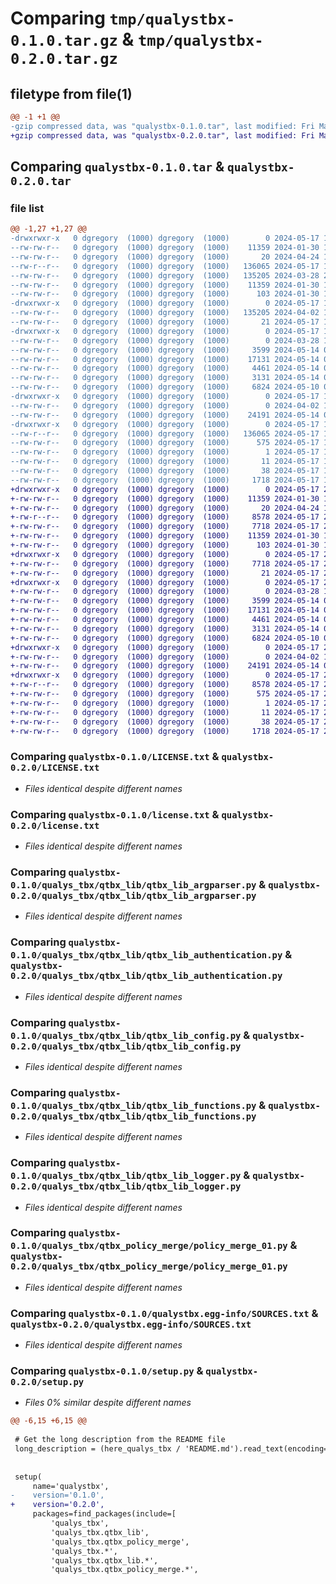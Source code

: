 # Comparing `tmp/qualystbx-0.1.0.tar.gz` & `tmp/qualystbx-0.2.0.tar.gz`

## filetype from file(1)

```diff
@@ -1 +1 @@
-gzip compressed data, was "qualystbx-0.1.0.tar", last modified: Fri May 17 12:49:33 2024, max compression
+gzip compressed data, was "qualystbx-0.2.0.tar", last modified: Fri May 17 20:48:49 2024, max compression
```

## Comparing `qualystbx-0.1.0.tar` & `qualystbx-0.2.0.tar`

### file list

```diff
@@ -1,27 +1,27 @@
-drwxrwxr-x   0 dgregory  (1000) dgregory  (1000)        0 2024-05-17 12:49:33.333803 qualystbx-0.1.0/
--rw-rw-r--   0 dgregory  (1000) dgregory  (1000)    11359 2024-01-30 19:38:49.000000 qualystbx-0.1.0/LICENSE.txt
--rw-rw-r--   0 dgregory  (1000) dgregory  (1000)       20 2024-04-24 16:23:40.000000 qualystbx-0.1.0/MANIFEST.in
--rw-r--r--   0 dgregory  (1000) dgregory  (1000)   136065 2024-05-17 12:49:33.333803 qualystbx-0.1.0/PKG-INFO
--rw-rw-r--   0 dgregory  (1000) dgregory  (1000)   135205 2024-03-28 22:55:06.000000 qualystbx-0.1.0/README.md
--rw-rw-r--   0 dgregory  (1000) dgregory  (1000)    11359 2024-01-30 19:38:49.000000 qualystbx-0.1.0/license.txt
--rw-rw-r--   0 dgregory  (1000) dgregory  (1000)      103 2024-01-30 19:38:49.000000 qualystbx-0.1.0/pyproject.toml
-drwxrwxr-x   0 dgregory  (1000) dgregory  (1000)        0 2024-05-17 12:49:33.329803 qualystbx-0.1.0/qualys_tbx/
--rw-rw-r--   0 dgregory  (1000) dgregory  (1000)   135205 2024-04-02 10:27:32.000000 qualystbx-0.1.0/qualys_tbx/README.md
--rw-rw-r--   0 dgregory  (1000) dgregory  (1000)       21 2024-05-17 12:47:57.000000 qualystbx-0.1.0/qualys_tbx/__init__.py
-drwxrwxr-x   0 dgregory  (1000) dgregory  (1000)        0 2024-05-17 12:49:33.329803 qualystbx-0.1.0/qualys_tbx/qtbx_lib/
--rw-rw-r--   0 dgregory  (1000) dgregory  (1000)        0 2024-03-28 10:53:29.000000 qualystbx-0.1.0/qualys_tbx/qtbx_lib/__init__.py
--rw-rw-r--   0 dgregory  (1000) dgregory  (1000)     3599 2024-05-14 05:39:58.000000 qualystbx-0.1.0/qualys_tbx/qtbx_lib/qtbx_lib_argparser.py
--rw-rw-r--   0 dgregory  (1000) dgregory  (1000)    17131 2024-05-14 04:00:20.000000 qualystbx-0.1.0/qualys_tbx/qtbx_lib/qtbx_lib_authentication.py
--rw-rw-r--   0 dgregory  (1000) dgregory  (1000)     4461 2024-05-14 05:04:13.000000 qualystbx-0.1.0/qualys_tbx/qtbx_lib/qtbx_lib_config.py
--rw-rw-r--   0 dgregory  (1000) dgregory  (1000)     3131 2024-05-14 03:56:41.000000 qualystbx-0.1.0/qualys_tbx/qtbx_lib/qtbx_lib_functions.py
--rw-rw-r--   0 dgregory  (1000) dgregory  (1000)     6824 2024-05-10 03:04:01.000000 qualystbx-0.1.0/qualys_tbx/qtbx_lib/qtbx_lib_logger.py
-drwxrwxr-x   0 dgregory  (1000) dgregory  (1000)        0 2024-05-17 12:49:33.329803 qualystbx-0.1.0/qualys_tbx/qtbx_policy_merge/
--rw-rw-r--   0 dgregory  (1000) dgregory  (1000)        0 2024-04-02 10:51:14.000000 qualystbx-0.1.0/qualys_tbx/qtbx_policy_merge/__init__.py
--rw-rw-r--   0 dgregory  (1000) dgregory  (1000)    24191 2024-05-14 05:59:14.000000 qualystbx-0.1.0/qualys_tbx/qtbx_policy_merge/policy_merge_01.py
-drwxrwxr-x   0 dgregory  (1000) dgregory  (1000)        0 2024-05-17 12:49:33.329803 qualystbx-0.1.0/qualystbx.egg-info/
--rw-r--r--   0 dgregory  (1000) dgregory  (1000)   136065 2024-05-17 12:49:33.000000 qualystbx-0.1.0/qualystbx.egg-info/PKG-INFO
--rw-rw-r--   0 dgregory  (1000) dgregory  (1000)      575 2024-05-17 12:49:33.000000 qualystbx-0.1.0/qualystbx.egg-info/SOURCES.txt
--rw-rw-r--   0 dgregory  (1000) dgregory  (1000)        1 2024-05-17 12:49:33.000000 qualystbx-0.1.0/qualystbx.egg-info/dependency_links.txt
--rw-rw-r--   0 dgregory  (1000) dgregory  (1000)       11 2024-05-17 12:49:33.000000 qualystbx-0.1.0/qualystbx.egg-info/top_level.txt
--rw-rw-r--   0 dgregory  (1000) dgregory  (1000)       38 2024-05-17 12:49:33.333803 qualystbx-0.1.0/setup.cfg
--rw-rw-r--   0 dgregory  (1000) dgregory  (1000)     1718 2024-05-17 12:47:57.000000 qualystbx-0.1.0/setup.py
+drwxrwxr-x   0 dgregory  (1000) dgregory  (1000)        0 2024-05-17 20:48:49.138656 qualystbx-0.2.0/
+-rw-rw-r--   0 dgregory  (1000) dgregory  (1000)    11359 2024-01-30 19:38:49.000000 qualystbx-0.2.0/LICENSE.txt
+-rw-rw-r--   0 dgregory  (1000) dgregory  (1000)       20 2024-04-24 16:23:40.000000 qualystbx-0.2.0/MANIFEST.in
+-rw-r--r--   0 dgregory  (1000) dgregory  (1000)     8578 2024-05-17 20:48:49.138656 qualystbx-0.2.0/PKG-INFO
+-rw-rw-r--   0 dgregory  (1000) dgregory  (1000)     7718 2024-05-17 20:45:34.000000 qualystbx-0.2.0/README.md
+-rw-rw-r--   0 dgregory  (1000) dgregory  (1000)    11359 2024-01-30 19:38:49.000000 qualystbx-0.2.0/license.txt
+-rw-rw-r--   0 dgregory  (1000) dgregory  (1000)      103 2024-01-30 19:38:49.000000 qualystbx-0.2.0/pyproject.toml
+drwxrwxr-x   0 dgregory  (1000) dgregory  (1000)        0 2024-05-17 20:48:49.134656 qualystbx-0.2.0/qualys_tbx/
+-rw-rw-r--   0 dgregory  (1000) dgregory  (1000)     7718 2024-05-17 20:45:34.000000 qualystbx-0.2.0/qualys_tbx/README.md
+-rw-rw-r--   0 dgregory  (1000) dgregory  (1000)       21 2024-05-17 20:48:26.000000 qualystbx-0.2.0/qualys_tbx/__init__.py
+drwxrwxr-x   0 dgregory  (1000) dgregory  (1000)        0 2024-05-17 20:48:49.134656 qualystbx-0.2.0/qualys_tbx/qtbx_lib/
+-rw-rw-r--   0 dgregory  (1000) dgregory  (1000)        0 2024-03-28 10:53:29.000000 qualystbx-0.2.0/qualys_tbx/qtbx_lib/__init__.py
+-rw-rw-r--   0 dgregory  (1000) dgregory  (1000)     3599 2024-05-14 05:39:58.000000 qualystbx-0.2.0/qualys_tbx/qtbx_lib/qtbx_lib_argparser.py
+-rw-rw-r--   0 dgregory  (1000) dgregory  (1000)    17131 2024-05-14 04:00:20.000000 qualystbx-0.2.0/qualys_tbx/qtbx_lib/qtbx_lib_authentication.py
+-rw-rw-r--   0 dgregory  (1000) dgregory  (1000)     4461 2024-05-14 05:04:13.000000 qualystbx-0.2.0/qualys_tbx/qtbx_lib/qtbx_lib_config.py
+-rw-rw-r--   0 dgregory  (1000) dgregory  (1000)     3131 2024-05-14 03:56:41.000000 qualystbx-0.2.0/qualys_tbx/qtbx_lib/qtbx_lib_functions.py
+-rw-rw-r--   0 dgregory  (1000) dgregory  (1000)     6824 2024-05-10 03:04:01.000000 qualystbx-0.2.0/qualys_tbx/qtbx_lib/qtbx_lib_logger.py
+drwxrwxr-x   0 dgregory  (1000) dgregory  (1000)        0 2024-05-17 20:48:49.134656 qualystbx-0.2.0/qualys_tbx/qtbx_policy_merge/
+-rw-rw-r--   0 dgregory  (1000) dgregory  (1000)        0 2024-04-02 10:51:14.000000 qualystbx-0.2.0/qualys_tbx/qtbx_policy_merge/__init__.py
+-rw-rw-r--   0 dgregory  (1000) dgregory  (1000)    24191 2024-05-14 05:59:14.000000 qualystbx-0.2.0/qualys_tbx/qtbx_policy_merge/policy_merge_01.py
+drwxrwxr-x   0 dgregory  (1000) dgregory  (1000)        0 2024-05-17 20:48:49.134656 qualystbx-0.2.0/qualystbx.egg-info/
+-rw-r--r--   0 dgregory  (1000) dgregory  (1000)     8578 2024-05-17 20:48:49.000000 qualystbx-0.2.0/qualystbx.egg-info/PKG-INFO
+-rw-rw-r--   0 dgregory  (1000) dgregory  (1000)      575 2024-05-17 20:48:49.000000 qualystbx-0.2.0/qualystbx.egg-info/SOURCES.txt
+-rw-rw-r--   0 dgregory  (1000) dgregory  (1000)        1 2024-05-17 20:48:49.000000 qualystbx-0.2.0/qualystbx.egg-info/dependency_links.txt
+-rw-rw-r--   0 dgregory  (1000) dgregory  (1000)       11 2024-05-17 20:48:49.000000 qualystbx-0.2.0/qualystbx.egg-info/top_level.txt
+-rw-rw-r--   0 dgregory  (1000) dgregory  (1000)       38 2024-05-17 20:48:49.138656 qualystbx-0.2.0/setup.cfg
+-rw-rw-r--   0 dgregory  (1000) dgregory  (1000)     1718 2024-05-17 20:48:26.000000 qualystbx-0.2.0/setup.py
```

### Comparing `qualystbx-0.1.0/LICENSE.txt` & `qualystbx-0.2.0/LICENSE.txt`

 * *Files identical despite different names*

### Comparing `qualystbx-0.1.0/license.txt` & `qualystbx-0.2.0/license.txt`

 * *Files identical despite different names*

### Comparing `qualystbx-0.1.0/qualys_tbx/qtbx_lib/qtbx_lib_argparser.py` & `qualystbx-0.2.0/qualys_tbx/qtbx_lib/qtbx_lib_argparser.py`

 * *Files identical despite different names*

### Comparing `qualystbx-0.1.0/qualys_tbx/qtbx_lib/qtbx_lib_authentication.py` & `qualystbx-0.2.0/qualys_tbx/qtbx_lib/qtbx_lib_authentication.py`

 * *Files identical despite different names*

### Comparing `qualystbx-0.1.0/qualys_tbx/qtbx_lib/qtbx_lib_config.py` & `qualystbx-0.2.0/qualys_tbx/qtbx_lib/qtbx_lib_config.py`

 * *Files identical despite different names*

### Comparing `qualystbx-0.1.0/qualys_tbx/qtbx_lib/qtbx_lib_functions.py` & `qualystbx-0.2.0/qualys_tbx/qtbx_lib/qtbx_lib_functions.py`

 * *Files identical despite different names*

### Comparing `qualystbx-0.1.0/qualys_tbx/qtbx_lib/qtbx_lib_logger.py` & `qualystbx-0.2.0/qualys_tbx/qtbx_lib/qtbx_lib_logger.py`

 * *Files identical despite different names*

### Comparing `qualystbx-0.1.0/qualys_tbx/qtbx_policy_merge/policy_merge_01.py` & `qualystbx-0.2.0/qualys_tbx/qtbx_policy_merge/policy_merge_01.py`

 * *Files identical despite different names*

### Comparing `qualystbx-0.1.0/qualystbx.egg-info/SOURCES.txt` & `qualystbx-0.2.0/qualystbx.egg-info/SOURCES.txt`

 * *Files identical despite different names*

### Comparing `qualystbx-0.1.0/setup.py` & `qualystbx-0.2.0/setup.py`

 * *Files 0% similar despite different names*

```diff
@@ -6,15 +6,15 @@
 
 # Get the long description from the README file
 long_description = (here_qualys_tbx / 'README.md').read_text(encoding='utf-8')
 
 
 setup(
     name='qualystbx',
-    version='0.1.0',
+    version='0.2.0',
     packages=find_packages(include=[
         'qualys_tbx',
         'qualys_tbx.qtbx_lib',
         'qualys_tbx.qtbx_policy_merge',
         'qualys_tbx.*',
         'qualys_tbx.qtbx_lib.*',
         'qualys_tbx.qtbx_policy_merge.*',
```

